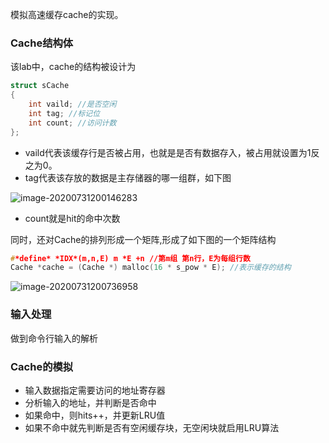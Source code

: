 模拟高速缓存cache的实现。

### **Cache结构体**

该lab中，cache的结构被设计为

```c
struct sCache
{
    int vaild; //是否空闲
    int tag; //标记位
    int count; //访问计数
};
```

+ vaild代表该缓存行是否被占用，也就是是否有数据存入，被占用就设置为1反之为0。
+ tag代表该存放的数据是主存储器的哪一组群，如下图

![image-20200731200146283](https://gitee.com/zhzzhz/blog_warehouse/raw/master/img/image-20200731200146283.png)

+ count就是hit的命中次数

同时，还对Cache的排列形成一个矩阵,形成了如下图的一个矩阵结构

```c
#*define* *IDX*(m,n,E) m *E +n //第m组 第n行，E为每组行数
Cache *cache = (Cache *) malloc(16 * s_pow * E); //表示缓存的结构
```

![image-20200731200736958](https://gitee.com/zhzzhz/blog_warehouse/raw/master/img/image-20200731200736958.png)

### 输入处理

做到命令行输入的解析

### **Cache**的模拟

+ 输入数据指定需要访问的地址寄存器
+ 分析输入的地址，并判断是否命中
+ 如果命中，则hits++，并更新LRU值
+ 如果不命中就先判断是否有空闲缓存块，无空闲块就启用LRU算法